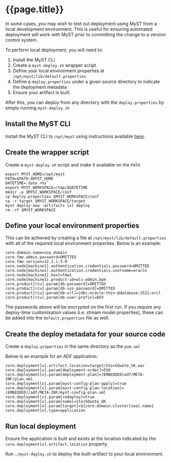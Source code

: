 # {{page.title}}

In some cases, you may wish to test out deployment using MyST from a local development environment. This is useful for ensuring automated deployment will work with MyST prior to committing the change to a version control system.

To perform local deployment, you will need to:
1. Install the MyST CLI
2. Create a `myst-deploy.sh` wrapper script
3. Define your local environment properties at `/opt/myst/lib/default.properties`
4. Define a `deploy.properties` under a given source directory to indicate the deployment metadata
5. Ensure your artifact is built.

After this, you can deploy from any directory with the `deploy.properties` by simply running `myst-deploy.sh`

## Install the MyST CLI

Install the MyST CLI to `/opt/myst` using instructions available [here](https://myst.rubiconred.com/webhelp/myst-cli-user-guide-5.6.0.0/index.html#install_myst.html).

## Create the wrapper script

Create a `myst-deploy.sh` script and make it available on the `PATH`

```
export MYST_HOME=/opt/myst
PATH=$PATH:$MYST_HOME
DATETIME=`date +%s`
export MYST_WORKSPACE=/tmp/$DATETIME
mkdir -p $MYST_WORKSPACE/conf
cp deploy.properties $MYST_WORKSPACE/conf
cp -r target $MYST_WORKSPACE/target
myst deploy-new -artifacts [x] deploy
rm -rf $MYST_WORKSPACE
```

## Define your local environment properties

This can be achieved by creating a file at `/opt/myst/lib/default.properties` with all of the required local environment properties. Below is an example:

```
core.domain.name=soa_domain
core.fmw.admin.password=OMITTED
core.fmw.version=12.2.1.3.0
core.node[machine1].authentication.credentials.password=OMITTED
core.node[machine1].authentication.credentials.username=oracle
core.node[machine1].host=fmw1
core.node[machine1].product-id=wls-admin,bpm
core.product[rcu].param[db-password]=OMITTED
core.product[rcu].param[db-sys-password]=OMITTED
core.product[rcu].param[db-url]=jdbc:oracle:thin:@database:1521:orcl
core.product[rcu].param[db-user-prefix]=DEV
```

The passwords above will be encrypted on the first run. If you require any deploy-time customisation values (i.e. stream model properties), these can be added into the `default.properties` file as well.

## Create the deploy metadata for your source code

Create a `deploy.properties` in the same directory as the `pom.xml`

Below is an example for an ADF application:
```
core.deployment[x].artifact.location=target/StockQuote_UK.war
core.deployment[x].param[deployment-order]=550
core.deployment[x].param[deployment-plan]=(EMBEDDED)adf/META-INF/plan.xml
core.deployment[x].param[myst-config-plan-apply]=true
core.deployment[x].param[myst-config-plan-location]=(EMBEDDED)/adf/META-INF/myst-config-plan.xml
core.deployment[x].param[redeploy]=true
core.deployment[x].param[name]=StockQuote_UK
core.deployment[x].param[target]=${core.domain.cluster[soa].name}
core.deployment[x].type=application
```

## Run local deployment

Ensure the application is built and exists at the location indicated by the `core.deployment[x].artifact.location` property.

Run `./myst-deploy.sh` to deploy the built-artifact to your local environment.